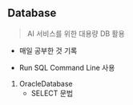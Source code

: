 ## Database

> AI 서비스를 위한 대용량 DB 활용

* 매일 공부한 것 기록

* Run SQL Command Line 사용

  

1. OracleDatabase
   * SELECT 문법